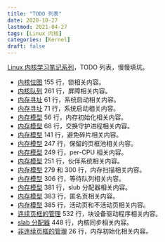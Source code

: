 ```yaml
---
title: "TODO 列表"
date: 2020-10-27
lastmod: 2021-04-27
tags: [Linux 内核]
categories: [Kernel]
draft: false
---
```


[Linux 内核学习笔记系列](/posts/kernel/kernel)，TODO 列表，慢慢填坑。

<!--more-->

- [内核位图](/posts/kernel/data-structure/bitmap) 155 行，锁相关内容。
- [内核队列](/posts/kernel/data-structure/kfifo) 261 行，屏障相关内容。
- [内存寻址](/posts/kernel/memory/address) 61 行，系统启动相关内容。
- [内存寻址](/posts/kernel/memory/address) 71 行，系统启动相关内容。
- [内存模型](/posts/kernel/memory/model) 56 行，内存初始化相关内容。
- [内存模型](/posts/kernel/memory/model) 68 行，交换守护进程相关内容。
- [内存模型](/posts/kernel/memory/model) 141 行，避免碎片相关内容。
- [内存模型](/posts/kernel/memory/model) 247 行，保留的页框池相关内容。
- [内存模型](/posts/kernel/memory/model) 249 行，per-CPU 相关内容。
- [内存模型](/posts/kernel/memory/model) 251 行，伙伴系统相关内容。
- [内存模型](/posts/kernel/memory/model) 279 和 300 行，内存扫描相关内容。
- [内存模型](/posts/kernel/memory/model) 306 行，等待队列相关内容。
- [内存模型](/posts/kernel/memory/model) 381 行，slub 分配器相关内容。
- [内存模型](/posts/kernel/memory/model) 383 行，匿名页相关内容。
- [内存模型](/posts/kernel/memory/model) 385 行，活动页和不活动页相关内容。
- [连续页框的管理](/posts/kernel/memory/continuous) 532 行，块设备驱动程序相关内容。
- [slab 分配器](/posts/kernel/memory/slab) 448 行，内核同步相关内容。
- [非连续页框的管理](/posts/kernel/memory/uncontinuous) 26 行，内存初始化相关内容。
